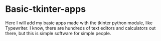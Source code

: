 # Basic-tkinter-apps
Here I will add my basic apps made with the tkinter python module, like Typewriter.
I know, there are hundreds of text editors and calculators out there, but this is simple software for simple people.
